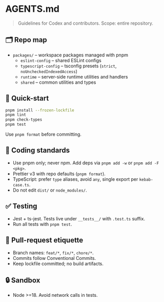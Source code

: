 # AGENTS.md

> Guidelines for Codex and contributors. Scope: entire repository.

## 🗂️ Repo map

- `packages/` – workspace packages managed with pnpm
  - `eslint-config` – shared ESLint configs
  - `typescript-config` – tsconfig presets (`strict`, `noUncheckedIndexedAccess`)
  - `runtime` – server-side runtime utilities and handlers
  - `shared` – common utilities and types

## 🚀 Quick-start

```bash
pnpm install --frozen-lockfile
pnpm lint
pnpm check-types
pnpm test
```

Use `pnpm format` before committing.

## 🎨 Coding standards

- Use pnpm only; never npm. Add deps via `pnpm add -w` or `pnpm add -F <pkg>`.
- Prettier v3 with repo defaults (`pnpm format`).
- TypeScript: prefer `type` aliases, avoid `any`, single export per `kebab-case.ts`.
- Do not edit `dist/` or `node_modules/`.

## ✅ Testing

- Jest + ts-jest. Tests live under `__tests__/` with `.test.ts` suffix.
- Run all tests with `pnpm test`.

## 🔀 Pull-request etiquette

- Branch names: `feat/*`, `fix/*`, `chore/*`.
- Commits follow Conventional Commits.
- Keep lockfile committed; no build artifacts.

## 🔒 Sandbox

- Node >=18. Avoid network calls in tests.
